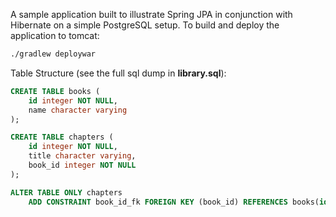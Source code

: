 A sample application built to illustrate Spring JPA in conjunction with Hibernate on a simple PostgreSQL setup. To build and deploy the application to tomcat:

```bash
./gradlew deploywar
```

Table Structure (see the full sql dump in **library.sql**):

```sql
CREATE TABLE books (
    id integer NOT NULL,
    name character varying
);

CREATE TABLE chapters (
    id integer NOT NULL,
    title character varying,
    book_id integer NOT NULL
);

ALTER TABLE ONLY chapters
    ADD CONSTRAINT book_id_fk FOREIGN KEY (book_id) REFERENCES books(id) ON DELETE CASCADE;
```